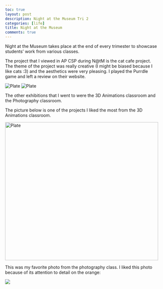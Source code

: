 ```yaml
---
toc: true
layout: post
description: Night at the Museum Tri 2 
categories: [life]
title: Night at the Museum 
comments: true
---
```


Night at the Museum takes place at the end of every trimester to showcase students’ work from various classes. 

The project that I viewed in AP CSP during N@tM is the cat cafe project. The theme of the project was really creative (I might be biased because I like cats :3) and the aesthetics were very pleasing. I played the Purrdle game and left a review on their website.

<img src="{{site.baseurl}}/images/natm3.jpg" alt="Plate" >

<img src="{{site.baseurl}}/images/natm4.jpg" alt="Plate" >

<br>

The other exhibitions that I went to were the 3D Animations classroom and the Photography classroom. 

The picture below is one of the projects I liked the most from the 3D Animations classroom.

<img src="{{site.baseurl}}/images/natm1.jpg" alt="Plate" width="500" height="452">

This was my favorite photo from the photography class. I liked this photo because of its attention to detail on the orange:

<img src="{{site.baseurl}}/images/natm2.jpg" >



